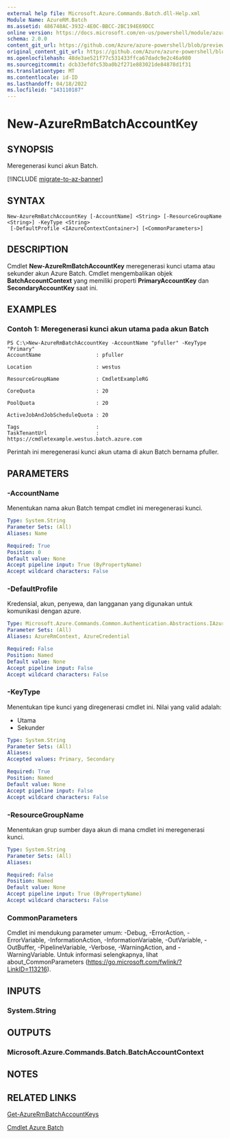 ```yaml
---
external help file: Microsoft.Azure.Commands.Batch.dll-Help.xml
Module Name: AzureRM.Batch
ms.assetid: 486748AC-3932-4E0C-BBCC-2BC194E69DCC
online version: https://docs.microsoft.com/en-us/powershell/module/azurerm.batch/new-azurermbatchaccountkey
schema: 2.0.0
content_git_url: https://github.com/Azure/azure-powershell/blob/preview/src/ResourceManager/AzureBatch/Commands.Batch/help/New-AzureRmBatchAccountKey.md
original_content_git_url: https://github.com/Azure/azure-powershell/blob/preview/src/ResourceManager/AzureBatch/Commands.Batch/help/New-AzureRmBatchAccountKey.md
ms.openlocfilehash: 48de3ae521f77c531433ffca67dadc9e2c46a980
ms.sourcegitcommit: dcb33efdfc53ba0b2f271e883021de84878d1f31
ms.translationtype: MT
ms.contentlocale: id-ID
ms.lasthandoff: 04/18/2022
ms.locfileid: "143110187"
---
```

# New-AzureRmBatchAccountKey

## SYNOPSIS
Meregenerasi kunci akun Batch.

[!INCLUDE [migrate-to-az-banner](../../includes/migrate-to-az-banner.md)]

## SYNTAX

```
New-AzureRmBatchAccountKey [-AccountName] <String> [-ResourceGroupName <String>] -KeyType <String>
 [-DefaultProfile <IAzureContextContainer>] [<CommonParameters>]
```

## DESCRIPTION
Cmdlet **New-AzureRmBatchAccountKey** meregenerasi kunci utama atau sekunder akun Azure Batch.
Cmdlet mengembalikan objek **BatchAccountContext** yang memiliki properti **PrimaryAccountKey** dan **SecondaryAccountKey** saat ini.

## EXAMPLES

### Contoh 1: Meregenerasi kunci akun utama pada akun Batch
```
PS C:\>New-AzureRmBatchAccountKey -AccountName "pfuller" -KeyType "Primary"
AccountName                  : pfuller

Location                     : westus

ResourceGroupName            : CmdletExampleRG

CoreQuota                    : 20

PoolQuota                    : 20

ActiveJobAndJobScheduleQuota : 20

Tags                         : 
TaskTenantUrl                : https://cmdletexample.westus.batch.azure.com
```

Perintah ini meregenerasi kunci akun utama di akun Batch bernama pfuller.

## PARAMETERS

### -AccountName
Menentukan nama akun Batch tempat cmdlet ini meregenerasi kunci.

```yaml
Type: System.String
Parameter Sets: (All)
Aliases: Name

Required: True
Position: 0
Default value: None
Accept pipeline input: True (ByPropertyName)
Accept wildcard characters: False
```

### -DefaultProfile
Kredensial, akun, penyewa, dan langganan yang digunakan untuk komunikasi dengan azure.

```yaml
Type: Microsoft.Azure.Commands.Common.Authentication.Abstractions.IAzureContextContainer
Parameter Sets: (All)
Aliases: AzureRmContext, AzureCredential

Required: False
Position: Named
Default value: None
Accept pipeline input: False
Accept wildcard characters: False
```

### -KeyType
Menentukan tipe kunci yang diregenerasi cmdlet ini.
Nilai yang valid adalah: 
- Utama
- Sekunder

```yaml
Type: System.String
Parameter Sets: (All)
Aliases:
Accepted values: Primary, Secondary

Required: True
Position: Named
Default value: None
Accept pipeline input: False
Accept wildcard characters: False
```

### -ResourceGroupName
Menentukan grup sumber daya akun di mana cmdlet ini meregenerasi kunci.

```yaml
Type: System.String
Parameter Sets: (All)
Aliases:

Required: False
Position: Named
Default value: None
Accept pipeline input: True (ByPropertyName)
Accept wildcard characters: False
```

### CommonParameters
Cmdlet ini mendukung parameter umum: -Debug, -ErrorAction, -ErrorVariable, -InformationAction, -InformationVariable, -OutVariable, -OutBuffer, -PipelineVariable, -Verbose, -WarningAction, and -WarningVariable. Untuk informasi selengkapnya, lihat about_CommonParameters (https://go.microsoft.com/fwlink/?LinkID=113216).

## INPUTS

### System.String

## OUTPUTS

### Microsoft.Azure.Commands.Batch.BatchAccountContext

## NOTES

## RELATED LINKS

[Get-AzureRmBatchAccountKeys](./Get-AzureRmBatchAccountKeys.md)

[Cmdlet Azure Batch](./AzureRM.Batch.md)


